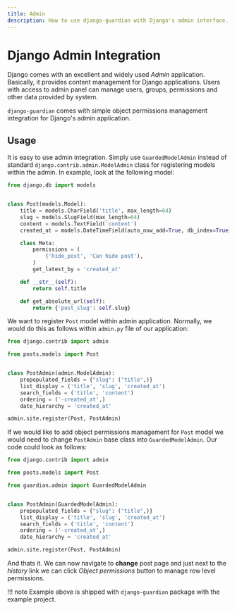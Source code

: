 ```yaml
---
title: Admin 
description: How to use django-guardian with Django's admin interface.
---
```


# Django Admin Integration

Django comes with an excellent and widely used *Admin* application.
Basically, it provides content management for Django applications. 
Users with access to admin panel can manage users, groups, permissions and
other data provided by system.

`django-guardian` comes with simple object permissions management
integration for Django's admin application.

## Usage

It is easy to use admin integration. Simply use `GuardedModelAdmin` instead of standard
`django.contrib.admin.ModelAdmin` class for registering models within
the admin. In example, look at the following model:

``` python
from django.db import models


class Post(models.Model):
    title = models.CharField('title', max_length=64)
    slug = models.SlugField(max_length=64)
    content = models.TextField('content')
    created_at = models.DateTimeField(auto_now_add=True, db_index=True)

    class Meta:
        permissions = (
            ('hide_post', 'Can hide post'),
        )
        get_latest_by = 'created_at'

    def __str__(self):
        return self.title

    def get_absolute_url(self):
        return {'post_slug': self.slug}
```

We want to register `Post` model within admin application. Normally, we
would do this as follows within `admin.py` file of our application:

``` python
from django.contrib import admin

from posts.models import Post


class PostAdmin(admin.ModelAdmin):
    prepopulated_fields = {"slug": ("title",)}
    list_display = ('title', 'slug', 'created_at')
    search_fields = ('title', 'content')
    ordering = ('-created_at',)
    date_hierarchy = 'created_at'

admin.site.register(Post, PostAdmin)
```

If we would like to add object permissions management for `Post` model
we would need to change `PostAdmin` base class into `GuardedModelAdmin`.
Our code could look as follows:

``` python
from django.contrib import admin

from posts.models import Post

from guardian.admin import GuardedModelAdmin


class PostAdmin(GuardedModelAdmin):
    prepopulated_fields = {"slug": ("title",)}
    list_display = ('title', 'slug', 'created_at')
    search_fields = ('title', 'content')
    ordering = ('-created_at',)
    date_hierarchy = 'created_at'

admin.site.register(Post, PostAdmin)
```

And thats it. We can now navigate to **change** post page and just next
to the *history* link we can click *Object permissions* button to manage
row level permissions.

!!! note 
    Example above is shipped with `django-guardian` package with the example project.
